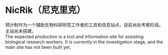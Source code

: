 # NicRik（尼克里克）

预计制作为一个辅助生物科研研究工作者的工具和信息站点，目前尚处考察阶段。主站尚未搭建。<br/>
The expected production is a tool and information site for assisting biological research workers. It is currently in the investigation stage, and the main site has not been built yet.
